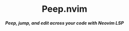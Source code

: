 <div align="center">

# Peep.nvim
##### Peep, jump, and edit across your code with Neovim LSP

</div>
